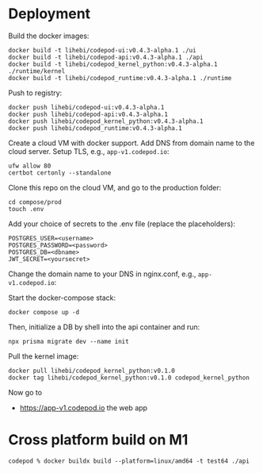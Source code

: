 # Deployment

Build the docker images:

```
docker build -t lihebi/codepod-ui:v0.4.3-alpha.1 ./ui
docker build -t lihebi/codepod-api:v0.4.3-alpha.1 ./api
docker build -t lihebi/codepod_kernel_python:v0.4.3-alpha.1 ./runtime/kernel
docker build -t lihebi/codepod_runtime:v0.4.3-alpha.1 ./runtime
```

Push to registry:

```
docker push lihebi/codepod-ui:v0.4.3-alpha.1
docker push lihebi/codepod-api:v0.4.3-alpha.1
docker push lihebi/codepod_kernel_python:v0.4.3-alpha.1
docker push lihebi/codepod_runtime:v0.4.3-alpha.1
```

Create a cloud VM with docker support. Add DNS from domain name to the cloud
server. Setup TLS, e.g., `app-v1.codepod.io`:

```
ufw allow 80
certbot certonly --standalone
```

Clone this repo on the cloud VM, and go to the production folder:

```
cd compose/prod
touch .env
```

Add your choice of secrets to the .env file (replace the placeholders):

```
POSTGRES_USER=<username>
POSTGRES_PASSWORD=<password>
POSTGRES_DB=<dbname>
JWT_SECRET=<yoursecret>
```

Change the domain name to your DNS in nginx.conf, e.g., `app-v1.codepod.io`:

Start the docker-compose stack:

```
docker compose up -d
```

Then, initialize a DB by shell into the api container and run:

```
npx prisma migrate dev --name init
```

Pull the kernel image:

```
docker pull lihebi/codepod_kernel_python:v0.1.0
docker tag lihebi/codepod_kernel_python:v0.1.0 codepod_kernel_python
```

Now go to

- https://app-v1.codepod.io the web app

# Cross platform build on M1

```
codepod % docker buildx build --platform=linux/amd64 -t test64 ./api
```
